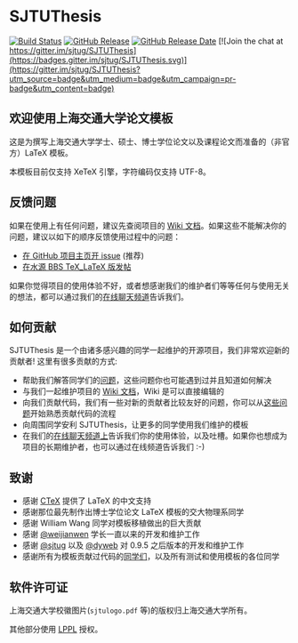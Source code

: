 # SJTUThesis

[![Build Status](https://travis-ci.org/sjtug/SJTUThesis.svg?branch=master)](https://travis-ci.org/sjtug/SJTUThesis)
[![GitHub Release](https://img.shields.io/github/release/sjtug/SJTUThesis.svg)](https://github.com/sjtug/SJTUThesis/releases)
[![GitHub Release Date](https://img.shields.io/github/release-date/sjtug/SJTUThesis.svg)](https://github.com/sjtug/SJTUThesis/releases)
[![Join the chat at https://gitter.im/sjtug/SJTUThesis](https://badges.gitter.im/sjtug/SJTUThesis.svg)](https://gitter.im/sjtug/SJTUThesis?utm_source=badge&utm_medium=badge&utm_campaign=pr-badge&utm_content=badge)

## 欢迎使用上海交通大学论文模板

这是为撰写上海交通大学学士、硕士、博士学位论文以及课程论文而准备的（非官方）LaTeX 模板。

本模板目前仅支持 XeTeX 引擎，字符编码仅支持 UTF-8。

## 反馈问题

如果在使用上有任何问题，建议先查阅项目的 [Wiki 文档](https://github.com/sjtug/SJTUThesis/wiki)。如果这些不能解决你的问题，建议以如下的顺序反馈使用过程中的问题：

* [在 GitHub 项目主页开 issue](https://github.com/sjtug/SJTUThesis/issues) (推荐)
* [在水源 BBS TeX_LaTeX 版发帖](https://bbs.sjtu.edu.cn/bbsdoc?board=TeX_LaTeX)

如果你觉得项目的使用体验不好，或者想感谢我们的维护者们等等任何与使用无关的想法，都可以通过我们的[在线聊天频道](https://gitter.im/sjtug/SJTUThesis)告诉我们。

## 如何贡献

SJTUThesis 是一个由诸多感兴趣的同学一起维护的开源项目，我们非常欢迎新的贡献者! 这里有很多贡献的方式:

* 帮助我们解答同学们的[问题](https://github.com/sjtug/SJTUThesis/issues?utf8=%E2%9C%93&q=is%3Aissue+is%3Aopen+label%3Atype%2Fquestion+)，这些问题你也可能遇到过并且知道如何解决
* 与我们一起维护项目的 [Wiki 文档](https://github.com/sjtug/SJTUThesis/wiki)，Wiki 是可以直接编辑的
* 向我们贡献代码，我们有一些对新的贡献者比较友好的问题，你可以从[这些问题](https://github.com/sjtug/SJTUThesis/issues?q=is%3Aissue+is%3Aopen+label%3Agood-first-issue)开始熟悉贡献代码的流程
* 向周围同学安利 SJTUThesis，让更多的同学使用我们维护的模板
* 在我们的[在线聊天频道上](https://gitter.im/sjtug/SJTUThesis)告诉我们你的使用体验，以及吐槽。如果你也想成为项目的长期维护者，也可以通过在线频道告诉我们 :-)

## 致谢

* 感谢 [CTeX](http://www.ctex.org/HomePage) 提供了 LaTeX 的中文支持
* 感谢那位最先制作出博士学位论文 LaTeX 模板的交大物理系同学
* 感谢 William Wang 同学对模板移植做出的巨大贡献
* 感谢 [@weijianwen](https://github.com/weijianwen) 学长一直以来的开发和维护工作
* 感谢 [@sjtug](https://github.com/sjtug) 以及 [@dyweb](https://github.com/dyweb) 对 0.9.5 之后版本的开发和维护工作
* 感谢所有为模板贡献过代码的[同学们](https://github.com/sjtug/SJTUThesis/graphs/contributors)，以及所有测试和使用模板的各位同学

## 软件许可证

上海交通大学校徽图片(`sjtulogo.pdf` 等)的版权归上海交通大学所有。

其他部分使用 [LPPL](LICENSE) 授权。

